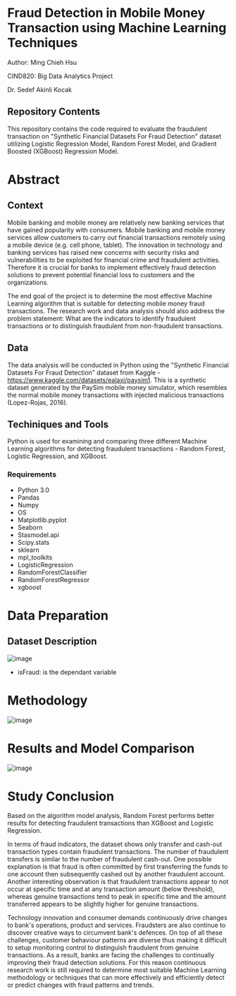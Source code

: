 # Fraud Detection in Mobile Money Transaction using Machine Learning Techniques
Author: Ming Chieh Hsu

CIND820: Big Data Analytics Project

Dr. Sedef Akinli Kocak

## Repository Contents
This repository contains the code required to evaluate the fraudulent transaction on "Synthetic Financial Datasets For Fraud Detection" dataset utilizing Logistic Regression Model, Random Forest Model, and Gradient Boosted (XGBoost) Regression Model.

# Abstract
## Context
Mobile banking and mobile money are relatively new banking services that have gained popularity with consumers. Mobile banking and mobile money services allow customers to carry out financial transactions remotely using a mobile device (e.g. cell phone, tablet). The innovation in technology and banking services has raised new concerns with security risks and vulnerabilities to be exploited for financial crime and fraudulent activities. Therefore it is crucial for banks to implement effectively fraud detection solutions to prevent potential financial loss to customers and the organizations.

The end goal of the project is to determine the most effective Machine Learning algorithm that is suitable for detecting mobile money fraud transactions. The research work and data analysis should also address the problem statement:  What are the indicators to identify fraudulent transactions or to distinguish fraudulent from non-fraudulent transactions.

## Data
The data analysis will be conducted in Python using the "Synthetic Financial Datasets For Fraud Detection" dataset from Kaggle - https://www.kaggle.com/datasets/ealaxi/paysim1. This is a synthetic dataset generated by the PaySim mobile money simulator, which resembles the normal mobile money transactions with injected malicious transactions (Lopez-Rojas, 2016).

## Techiniques and Tools
Python is used for examining and comparing three different Machine Learning algorithms for detecting fraudulent transactions - Random Forest, Logistic Regression, and XGBoost. 

### Requirements
- Python 3.0
- Pandas
- Numpy
- OS
- Matplotlib.pyplot
- Seaborn
- Stasmodel.api
- Scipy.stats
- sklearn
- mpl_toolkits
- LogisticRegression
- RandomForestClassifier
- RandomForestRegressor
- xgboost

# Data Preparation
## Dataset Description
![image](https://user-images.githubusercontent.com/106894445/180918056-13d0f58c-9973-4561-b7a3-ef3dbd705651.png)
- isFraud: is the dependant variable

# Methodology
![image](https://user-images.githubusercontent.com/106894445/180917952-36821f73-1d5e-4b19-913d-d873f9d45ad4.png)

# Results and Model Comparison
![image](https://user-images.githubusercontent.com/106894445/180917783-51b4ffad-4c85-4506-ad31-afc8bb0cf4d9.png)

# Study Conclusion
Based on the algorithm model analysis, Random Forest performs better results for detecting fraudulent transactions than XGBoost and Logistic Regression. 

In terms of fraud indicators, the dataset shows only transfer and cash-out transaction types contain fraudulent transactions. The number of fraudulent transfers is similar to the number of fraudulent cash-out. One possible explanation is that fraud is often committed by first transferring the funds to one account then subsequently cashed out by another fraudulent account. Another interesting observation is that fraudulent transactions appear to not occur at specific time and at any transaction amount (below threshold), whereas genuine transactions tend to peak in specific time and the amount transferred appears to be slightly higher for genuine transactions. 

Technology innovation and consumer demands continuously drive changes to bank's operations, product and services. Fraudsters are also continue to discover creative ways to circumvent bank's defences. On top of all these challenges, customer behaviour patterns are diverse thus making it difficult to setup monitoring control to distinguish fraudulent from genuine transactions. As a result, banks are facing the challenges to continually improving their fraud detection solutions. For this reason continuous research work is still required to determine most suitable Machine Learning methodology or techniques that can more effectively and efficiently detect or predict changes with fraud patterns and trends.

